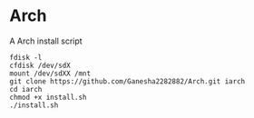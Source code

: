 # Arch
A Arch install script
```
fdisk -l
cfdisk /dev/sdX
mount /dev/sdXX /mnt
git clone https://github.com/Ganesha2282882/Arch.git iarch
cd iarch
chmod +x install.sh
./install.sh
```
